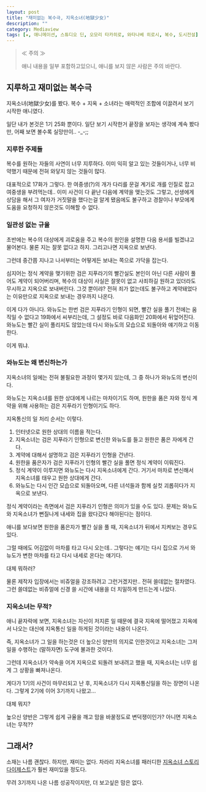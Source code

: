 ```yaml
---
layout: post
title: "재미없는 복수극, 지옥소녀(地獄少女)"
description: ""
category: Mediaview
tags: [★, 애니메이션, 스튜디오 딘, 오모리 타카히로, 와타나베 히로시, 복수, 도시전설]
---
```


> ≪ 주의 ≫
>
> 애니 내용을 일부 포함하고있으니, 애니를 보지 않은 사람은 주의 바란다.


## 지루하고 재미없는 복수극

지옥소녀(地獄少女)를 봤다.
복수 + 지옥 + 소녀라는 매력적인 조합에 이끌려서 보기 시작한 애니였다.

일단 내가 본것은 1기 25화 뿐이다.
일단 보기 시작한거 끝장을 보자는 생각에 계속 봤다만,
어째 보면 볼수록 실망만이.. -_-;;


### 지루한 주제들

복수를 원하는 자들의 사연이 너무 지루하다.
이미 익히 알고 있는 것들이거나,
너무 비약했기 때문에 전혀 와닿지 않는 것들이 많다.

대표적으로 17화가 그렇다.
한 여중생(?)의 개가 다리를 문걸 계기로
개를 인질로 잡고 여중생을 부려먹는데..
이미 사건이 다 끝난 다음에 계약을 맺는것도 그렇고,
선생에게 상담을 해서 그 여자가 거짓말을 했다는걸 알게 됐음에도 불구하고
경찰이나 부모에게 도움을 요청하지 않은것도 이해할 수 없다.


### 일관성 없는 규율

초반에는 복수의 대상에게 괴로움을 주고
복수의 원인을 설명한 다음 용서를 빌겠냐고 물어본다.
물론 지는 잘못 없다고 하지.
그리고나면 지옥으로 보낸다.

그런데 중간쯤 지나고 나서부터는
어떻게든 보내는 쪽으로 가닥을 잡는다.

심지어는 정식 계약을 맺기위한 검은 지푸라기의 빨간실도
본인이 아닌 다른 사람이 풀어도 계약이 되어버리며,
복수의 대상이 사실은 잘못이 없고 사죄하길 원하고 있더라도 무시하고 지옥으로 보내버린다.
그것 뿐이랴?
전혀 죄가 없는데도 불구하고 계약돼었다는 이유만으로 지옥으로 보내는 경우까지 나온다.

이게 다가 아니다.
와뉴도는 한번 검은 지푸라기 인형이 되면, 빨간 실을 풀기 전에는 움직일 수 없다고
19화에서 씨부리는데, 그 설정도 바로 다음화인 20화에서 뒤엎어진다.
와뉴도는 빨간 실이 풀리지도 않았는데 다시 와뉴도의 모습으로 되돌아와 얘기하고 이동한다.

이게 뭐냐.


### 와뉴도는 왜 변신하는가

지옥소녀의 일에는
전혀 불필요한 과정이 몇가지 있는데,
그 중 하나가 와뉴도의 변신이다.

와뉴도는 지옥소녀를 원한 상대에게 나르는 마차이기도 하며,
원한을 품은 자와 정식 계약을 위해 사용하는 검은 지푸라기 인형이기도 하다.

지옥통신의 일 처리 순서는 이렇다.

1. 인터넷으로 원한 상대의 이름을 적는다.
2. 지옥소녀는 검은 지푸라기 인형으로 변신한 와뉴도를 들고 원한은 품은 자에게 간다.
3. 계약에 대해서 설명하고 검은 지푸라기 인형을 건낸다.
4. 원한을 품은자가 검은 지푸라기 인형의 빨간 실을 풀면 정식 계약이 이뤄진다.
5. 정식 계약이 이루지면 와뉴도는 다시 지옥소녀에게 간다.
   거기서 마차로 변신해서 지옥소녀를 태우고 원한 상대에게 간다.
6. 와뉴도는 다시 인간 모습으로 되돌아오며, 다른 녀석들과 함께 실컷 괴롭히다가 지옥으로 보낸다.

정식 계약이라는 측면에서 검은 지푸라기 인형은 의미가 있을 수도 있다.
문제는 와뉴도와 지옥소녀가 뻔질나게 내세와 집을 왔다갔다 해야된다는 점이다.

애니를 보다보면 원한을 품은자가 빨간 실을 풀 때,
지옥소녀가 뒤에서 지켜보는 경우도 있다.

그럴 때에도 어김없이 마차를 타고 다시 오는데..
그렇다는 얘기는 다시 집으로 가서 와뉴도가 변한 마차를 타고 다시 내세로 온다는 얘기다.

대체 뭐하러?

물론 제작자 입장에서는 비쥬얼을 강조하려고 그런거겠지만..
전혀 쓸데없는 절차였다.
그런 쓸데없는 비쥬얼에 신경 쓸 시간에 내용을 더 치밀하게 만드는게 나았다.


### 지옥소녀는 무적?

애니 끝자락에 보면,
지옥소녀는 자신이 저지른 일 때문에 결국 지옥에 떨어졌고
지옥에서 나오는 대신에 지옥통신 일을 하게된 것이라는 내용이 나온다.

즉, 지옥소녀가 그 일을 하는것은
더 높으신 양반의 의지로 인한것이고
지옥소녀는 그저 일을 수행하는 (말하자면) 도구에 불과한 것이다.

그런데 지옥소녀가 약속을 어겨 지옥으로 되돌려 보내려고 했을 때,
지옥소녀는 너무 쉽게 그 상황을 빠져나온다.

게다가 1기의 사건이 마무리되고 난 후,
지옥소녀가 다시 지옥통신일을 하는 장면이 나온다.
그렇게 2기에 이어 3기까지 나왔고...

대체 뭐지?

높으신 양반은 그렇게 쉽게 규율을 깨고 맘을 바꿀정도로 변덕쟁이인가?
아니면 지옥소녀는 무적??



## 그래서?

소재는 나름 괜찮다.
하지만, 재미는 없다.
차라리 지옥소녀를 패러디한 [지옥소녀 스토리 다이제스트](http://seablue.egloos.com/1834104)가 훨씬 재미있을 정도다.

무려 3기까지 나온 나름 성공작이지만, 더 보고싶은 맘은 없다.
